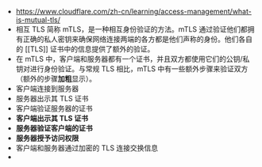 - https://www.cloudflare.com/zh-cn/learning/access-management/what-is-mutual-tls/
- 相互 TLS 简称 mTLS，是一种相互身份验证的方法。mTLS 通过验证他们都拥有正确的私人密钥来确保网络连接两端的各方都是他们声称的身份。他们各自的 [[TLS]] 证书中的信息提供了额外的验证。
- 在 mTLS 中，客户端和服务器都有一个证书，并且双方都使用它们的公钥/私钥对进行身份验证。与常规 TLS 相比，mTLS 中有一些额外步骤来验证双方（额外的步骤**加粗**显示）。
- 客户端连接到服务器
- 服务器出示其 TLS 证书
- 客户端验证服务器的证书
- **客户端出示其 TLS 证书**
- **服务器验证客户端的证书**
- **服务器授予访问权限**
- 客户端和服务器通过加密的 TLS 连接交换信息
-